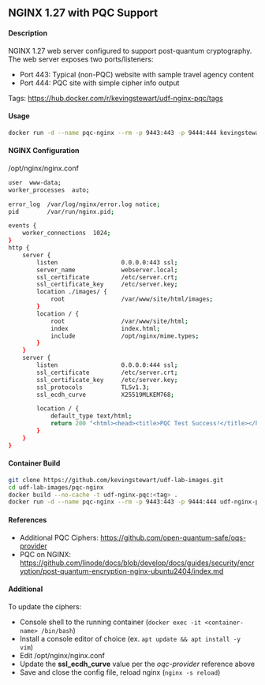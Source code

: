 ## NGINX 1.27 with PQC Support

#### Description

NGINX 1.27 web server configured to support post-quantum cryptography. The web server exposes two ports/listeners:
- Port 443: Typical (non-PQC) website with sample travel agency content
- Port 444: PQC site with simple cipher info output

Tags: https://hub.docker.com/r/kevingstewart/udf-nginx-pqc/tags

#### Usage
```bash
docker run -d --name pqc-nginx --rm -p 9443:443 -p 9444:444 kevingstewart/udf-nginx-pqc:<tag>
```

#### NGINX Configuration
/opt/nginx/nginx.conf
```bash
user  www-data;
worker_processes  auto;

error_log  /var/log/nginx/error.log notice;
pid        /var/run/nginx.pid;

events {
    worker_connections  1024;
}
http {
    server {
        listen                  0.0.0.0:443 ssl;
        server_name             webserver.local;
        ssl_certificate         /etc/server.crt;
        ssl_certificate_key     /etc/server.key;
        location ./images/ {
            root                /var/www/site/html/images;
        }
        location / {
            root                /var/www/site/html;
            index               index.html;
            include             /opt/nginx/mime.types;
        }
    }
    server {
        listen                  0.0.0.0:444 ssl;
        ssl_certificate         /etc/server.crt;
        ssl_certificate_key     /etc/server.key;
        ssl_protocols           TLSv1.3;
        ssl_ecdh_curve          X25519MLKEM768;

        location / {
            default_type text/html;
            return 200 "<html><head><title>PQC Test Success!</title></head><body><H2>PQC Test Success!</H1><p><b>Negotiated Protocol</b>: \$ssl_protocol </p><p><b>Negotiated Cipher</b>: \$ssl_cipher </p><p><b>Negotiated Curve</b>: \$ssl_curve </p><p><b>Supported Curves</b>: \$ssl_curves </p></body></html>";
        }
    }
}
```


#### Container Build
```bash
git clone https://github.com/kevingstewart/udf-lab-images.git
cd udf-lab-images/pqc-nginx
docker build --no-cache -t udf-nginx-pqc:<tag> .
docker run -d --name pqc-nginx --rm -p 9443:443 -p 9444:444 udf-nginx-pqc:<tag>
```

#### References
- Additional PQC Ciphers: https://github.com/open-quantum-safe/oqs-provider
- PQC on NGINX: https://github.com/linode/docs/blob/develop/docs/guides/security/encryption/post-quantum-encryption-nginx-ubuntu2404/index.md

#### Additional
To update the ciphers:
- Console shell to the running container (```docker exec -it <container-name> /bin/bash```)
- Install a console editor of choice (ex. ```apt update && apt install -y vim```)
- Edit /opt/nginx/nginx.conf
- Update the **ssl_ecdh_curve** value per the *oqc-provider* reference above
- Save and close the config file, reload nginx (```nginx -s reload```)

